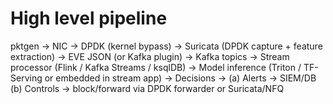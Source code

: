 # High level pipeline
pktgen → NIC → DPDK (kernel bypass) → Suricata (DPDK capture + feature extraction) → EVE JSON (or Kafka plugin) → Kafka topics → Stream processor (Flink / Kafka Streams / ksqlDB) → Model inference (Triton / TF-Serving or embedded in stream app) → Decisions → (a) Alerts → SIEM/DB (b) Controls → block/forward via DPDK forwarder or Suricata/NFQ
